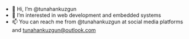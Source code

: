 - 👋 Hi, I’m @tunahankuzgun
- 👀 I’m interested in web development and embedded systems
- 📫 You can reach me from @tunahankuzgun at social media platforms and tunahankuzgun@outlook.com

<!---
tunahankuzgun/tunahankuzgun is a ✨ special ✨ repository because its `README.md` (this file) appears on your GitHub profile.
You can click the Preview link to take a look at your changes.
--->
